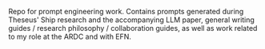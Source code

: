 Repo for prompt engineering work. Contains prompts generated during Theseus' Ship research and the accompanying LLM paper, general writing guides / research philosophy / collaboration guides, as well as work related to my role at the ARDC and with EFN.